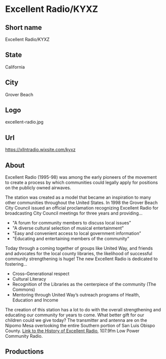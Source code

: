 # Excellent Radio/KYXZ

## Short name

Excellent Radio/KYXZ

## State

California

## City

Grover Beach

## Logo

excellent-radio.jpg

## Url

https://xllntradio.wixsite.com/kyxz

## About

Excellent Radio (1995-98) was among the early pioneers of the movement to create a process by which communities could legally apply for positions on the publicly owned airwaves.  

The station was created as a model that became an inspiration to many other communities throughout the United States.
In 1998 the Grover Beach City Council issued an official proclamation recognizing Excellent Radio for broadcasting City Council meetings for three years and providing...  

* "A forum for community members to discuss local issues”
* "A diverse cultural selection of musical entertainment”
* "Easy and convenient access to local government information”
* "Educating and entertaining members of the community”
   
Today through a coming together of groups like United Way, and friends and advocates for the local county libraries, the likelihood of successful community strengthening is huge! The new Excellent Radio is dedicated to fostering…

* Cross–Generational respect
* Cultural Literacy
* Recognition of the Libraries as the centerpiece of the community (The Commons)
* Mentoring through United Way’s outreach programs of Health, Education and Income
   
The creation of this station has a lot to do with the overall strengthening and educating our community for years to come. 
What better gift for our children could we give today?
The transmitter and antenna are on the Nipomo Mesa  overlooking the entire Southern portion of San Luis Obispo County.
[Link to the History of Excellent Radio](https://1654ec88-7bc8-4651-86ec-bcfad06c5ef7.filesusr.com/ugd/3dc45c_1cf807c7e93e43a8bfea841f48f7aa53.pdf), 107.9fm Low Power Community Radio.

## Productions
